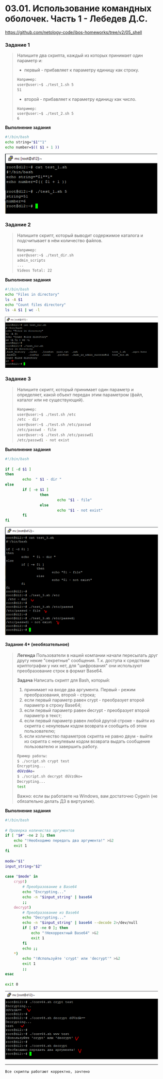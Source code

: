 # 03.01. Использование командных оболочек. Часть 1 - Лебедев Д.С.
https://github.com/netology-code/ibos-homeworks/tree/v2/05_shell
### Задание 1
> Напишите два скрипта, каждый из которых принимает один параметр и:
> 
> - первый - прибавляет к параметру единицу как строку.
> ```sh
> Например:
> user@user:~$ ./test_1.sh 5
> 51
> ```
> 
> - второй - прибавляет к параметру единицу как число.
> ```
> Например:
> user@user:~$ ./test_2.sh 5
> 6
> ```

**Выполнение задания**

```sh
#!/bin/bash
echo string="$1""1"
echo number=$(( $1 + 1 ))
```

![](_att/040301/040301-01.png)  
### Задание 2
> Напишите скрипт, который выводит содержимое каталога и подсчитывает в нём количество файлов.
> 
> ```sh
> Например:
> user@user:~$ ./test_dir.sh
> admin_scripts
> ...
> Videos Total: 22
> ```

**Выполнение задания**

```sh
#!/bin/bash
echo "Files in directory"
ls -A $1
echo "Count files directory"
ls -A $1 | wc -l
```

![](_att/040301/040301-02.png)  

### Задание 3
> Напишите скрипт, который принимает один параметр и определяет, какой объект передан этим параметром (файл, каталог или не существующий).
> 
> ```sh
> Например:
> user@user:~$ ./test.sh /etc
> /etc - dir
> user@user:~$ ./test.sh /etc/passwd
> /etc/passwd - file
> user@user:~$ ./test.sh /etc/passwd1
> /etc/passwd1 - not exist
> ```

**Выполнение задания**

```sh
#!/bin/bash

if [ -d $1 ]
then
        echo  " $1 - dir "
else
        if [ -e $1 ]
                then
                        echo "$1 - file"
                else
                        echo "$1 - not exist"
        fi
fi
```

![](_att/040301/040301-03.png)  

#### Задание 4* (необязательное)
> **Легенда**
> Пользователи в нашей компании начали пересылать друг другу некие "секретные" сообщения. Т.к. доступа к средствам криптографии у них нет, для "шифрования" они используют преобразование строк в формат Base64.
> 
> **Задача**
> Написать скрипт для Bash, который:
> 
> 1. принимает на входе два аргумента. Первый - режим преобразования, второй - строка;
> 2. если первый параметр равен crypt - преобразует второй параметр в строку Base64;
> 3. если первый параметр равен decrypt - преобразует второй параметр в текст;
> 4. если первый параметр равен любой другой строке - выйти из скрипта с ненулевым кодом возврата и сообщить об этом пользователю;
> 5. если количество параметров скрипта не равно двум - выйти из скрипта с ненулевым кодом возврата выдать сообщение пользователю и завершить работу.
> 
> ```sh
> Пример работы:
> $ ./script.sh crypt test
> Encrypting...
> dGVzdAo=
> $ ./script.sh decrypt dGVzdAo=
> Decrypting...
> test
> ```
> 
> Важно: если вы работаете на Windows, вам достаточно Cygwin (не обязательно делать ДЗ в виртуалке).

**Выполнение задания**

```sh
#!/bin/bash

# Проверка количества аргументов
if [ "$#" -ne 2 ]; then
    echo "!Необходимо передать два аргумента!" >&2
    exit 1
fi

mode="$1"
input_string="$2"

case "$mode" in
    crypt)
        # Преобразование в Base64
        echo "Encrypting..."
        echo -n "$input_string" | base64
        ;;
    decrypt)
        # Преобразование из Base64
        echo "Decrypting..."
        echo -n "$input_string" | base64 --decode 2>/dev/null
        if [ $? -ne 0 ]; then
            echo "!Некорректный Base64" >&2
            exit 1
        fi
        echo ;;
    *)
        echo "!Используйте 'crypt' или 'decrypt'" >&2
        exit 1
        ;;
esac

exit 0
```

![](_att/040301/040301-04.png)  

---
```
Все скрипты работают корректно, зачтено
```